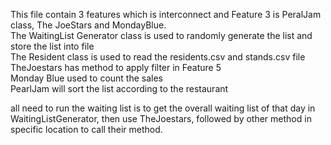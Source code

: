 This file contain 3 features which is interconnect and Feature 3 is PeralJam class, The JoeStars and MondayBlue.<br>
The WaitingList Generator class is used to randomly generate the list and store the list into file <br>
The Resident class is used to read the residents.csv and stands.csv file<br>
TheJoestars has method to apply filter in Feature 5<br>
Monday Blue used to count the sales<br>
PearlJam will sort the list according to the restaurant<br>

all need to run the waiting list is to get the overall waiting list of that day in WaitingListGenerator, then use TheJoestars, followed by other method in specific location to call their method.

